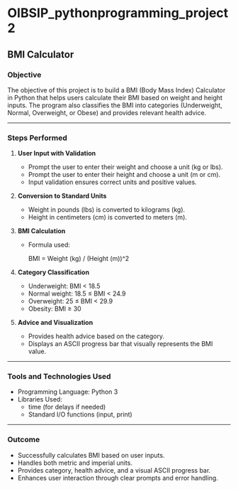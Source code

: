 # OIBSIP_pythonprogramming_project2

## BMI Calculator

### Objective  
The objective of this project is to build a BMI (Body Mass Index) Calculator in Python that helps users calculate their BMI based on weight and height inputs. The program also classifies the BMI into categories (Underweight, Normal, Overweight, or Obese) and provides relevant health advice.  

---

### Steps Performed  

1. **User Input with Validation**  
   - Prompt the user to enter their weight and choose a unit (kg or lbs).  
   - Prompt the user to enter their height and choose a unit (m or cm).  
   - Input validation ensures correct units and positive values.  

2. **Conversion to Standard Units**  
   - Weight in pounds (lbs) is converted to kilograms (kg).  
   - Height in centimeters (cm) is converted to meters (m).  

3. **BMI Calculation**  
   - Formula used:  

     
     BMI = Weight (kg) / (Height (m))^2
     

4. **Category Classification**  
   - Underweight: BMI < 18.5  
   - Normal weight: 18.5 ≤ BMI < 24.9  
   - Overweight: 25 ≤ BMI < 29.9  
   - Obesity: BMI ≥ 30  

5. **Advice and Visualization**  
   - Provides health advice based on the category.  
   - Displays an ASCII progress bar that visually represents the BMI value.  

---

### Tools and Technologies Used  
- Programming Language: Python 3  
- Libraries Used:  
  - time (for delays if needed)  
  - Standard I/O functions (input, print)  

---

### Outcome  
- Successfully calculates BMI based on user inputs.  
- Handles both metric and imperial units.  
- Provides category, health advice, and a visual ASCII progress bar.  
- Enhances user interaction through clear prompts and error handling.  
